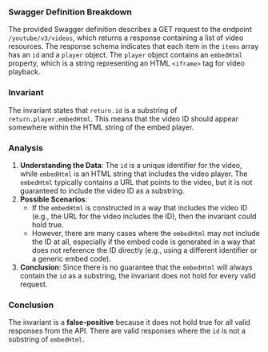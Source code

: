 ### Swagger Definition Breakdown
The provided Swagger definition describes a GET request to the endpoint `/youtube/v3/videos`, which returns a response containing a list of video resources. The response schema indicates that each item in the `items` array has an `id` and a `player` object. The `player` object contains an `embedHtml` property, which is a string representing an HTML `<iframe>` tag for video playback.

### Invariant
The invariant states that `return.id` is a substring of `return.player.embedHtml`. This means that the video ID should appear somewhere within the HTML string of the embed player.

### Analysis
1. **Understanding the Data**: The `id` is a unique identifier for the video, while `embedHtml` is an HTML string that includes the video player. The `embedHtml` typically contains a URL that points to the video, but it is not guaranteed to include the video ID as a substring. 
2. **Possible Scenarios**: 
   - If the `embedHtml` is constructed in a way that includes the video ID (e.g., the URL for the video includes the ID), then the invariant could hold true.
   - However, there are many cases where the `embedHtml` may not include the ID at all, especially if the embed code is generated in a way that does not reference the ID directly (e.g., using a different identifier or a generic embed code).
3. **Conclusion**: Since there is no guarantee that the `embedHtml` will always contain the `id` as a substring, the invariant does not hold for every valid request. 

### Conclusion
The invariant is a **false-positive** because it does not hold true for all valid responses from the API. There are valid responses where the `id` is not a substring of `embedHtml`.

